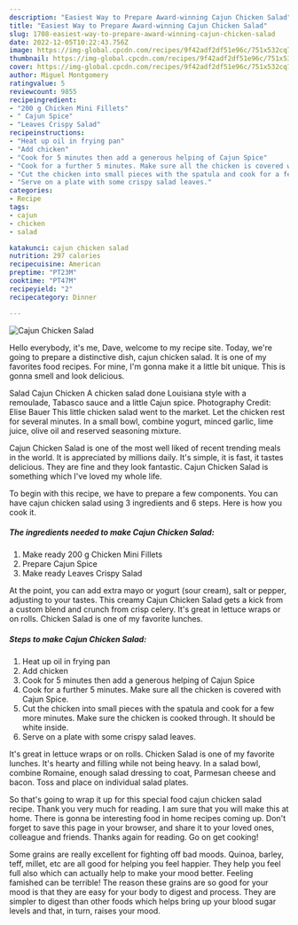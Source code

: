 ```yaml
---
description: "Easiest Way to Prepare Award-winning Cajun Chicken Salad"
title: "Easiest Way to Prepare Award-winning Cajun Chicken Salad"
slug: 1708-easiest-way-to-prepare-award-winning-cajun-chicken-salad
date: 2022-12-05T10:22:43.756Z
image: https://img-global.cpcdn.com/recipes/9f42adf2df51e96c/751x532cq70/cajun-chicken-salad-recipe-main-photo.jpg
thumbnail: https://img-global.cpcdn.com/recipes/9f42adf2df51e96c/751x532cq70/cajun-chicken-salad-recipe-main-photo.jpg
cover: https://img-global.cpcdn.com/recipes/9f42adf2df51e96c/751x532cq70/cajun-chicken-salad-recipe-main-photo.jpg
author: Miguel Montgomery
ratingvalue: 5
reviewcount: 9855
recipeingredient:
- "200 g Chicken Mini Fillets"
- " Cajun Spice"
- "Leaves Crispy Salad"
recipeinstructions:
- "Heat up oil in frying pan"
- "Add chicken"
- "Cook for 5 minutes then add a generous helping of Cajun Spice"
- "Cook for a further 5 minutes. Make sure all the chicken is covered with Cajun Spice."
- "Cut the chicken into small pieces with the spatula and cook for a few more minutes. Make sure the chicken is cooked through. It should be white inside."
- "Serve on a plate with some crispy salad leaves."
categories:
- Recipe
tags:
- cajun
- chicken
- salad

katakunci: cajun chicken salad 
nutrition: 297 calories
recipecuisine: American
preptime: "PT23M"
cooktime: "PT47M"
recipeyield: "2"
recipecategory: Dinner

---
```



![Cajun Chicken Salad](https://img-global.cpcdn.com/recipes/9f42adf2df51e96c/751x532cq70/cajun-chicken-salad-recipe-main-photo.jpg)

Hello everybody, it's me, Dave, welcome to my recipe site. Today, we're going to prepare a distinctive dish, cajun chicken salad. It is one of my favorites food recipes. For mine, I'm gonna make it a little bit unique. This is gonna smell and look delicious.

Salad Cajun Chicken A chicken salad done Louisiana style with a remoulade, Tabasco sauce and a little Cajun spice. Photography Credit: Elise Bauer This little chicken salad went to the market. Let the chicken rest for several minutes. In a small bowl, combine yogurt, minced garlic, lime juice, olive oil and reserved seasoning mixture.

Cajun Chicken Salad is one of the most well liked of recent trending meals in the world. It is appreciated by millions daily. It's simple, it is fast, it tastes delicious. They are fine and they look fantastic. Cajun Chicken Salad is something which I've loved my whole life.


To begin with this recipe, we have to prepare a few components. You can have cajun chicken salad using 3 ingredients and 6 steps. Here is how you cook it.

<!--inarticleads1-->

##### The ingredients needed to make Cajun Chicken Salad:

1. Make ready 200 g Chicken Mini Fillets
1. Prepare  Cajun Spice
1. Make ready Leaves Crispy Salad


At the point, you can add extra mayo or yogurt (sour cream), salt or pepper, adjusting to your tastes. This creamy Cajun Chicken Salad gets a kick from a custom blend and crunch from crisp celery. It&#39;s great in lettuce wraps or on rolls. Chicken Salad is one of my favorite lunches. 

<!--inarticleads2-->

##### Steps to make Cajun Chicken Salad:

1. Heat up oil in frying pan
1. Add chicken
1. Cook for 5 minutes then add a generous helping of Cajun Spice
1. Cook for a further 5 minutes. Make sure all the chicken is covered with Cajun Spice.
1. Cut the chicken into small pieces with the spatula and cook for a few more minutes. Make sure the chicken is cooked through. It should be white inside.
1. Serve on a plate with some crispy salad leaves.


It&#39;s great in lettuce wraps or on rolls. Chicken Salad is one of my favorite lunches. It&#39;s hearty and filling while not being heavy. In a salad bowl, combine Romaine, enough salad dressing to coat, Parmesan cheese and bacon. Toss and place on individual salad plates. 

So that's going to wrap it up for this special food cajun chicken salad recipe. Thank you very much for reading. I am sure that you will make this at home. There is gonna be interesting food in home recipes coming up. Don't forget to save this page in your browser, and share it to your loved ones, colleague and friends. Thanks again for reading. Go on get cooking!

Some grains are really excellent for fighting off bad moods. Quinoa, barley, teff, millet, etc are all good for helping you feel happier. They help you feel full also which can actually help to make your mood better. Feeling famished can be terrible! The reason these grains are so good for your mood is that they are easy for your body to digest and process. They are simpler to digest than other foods which helps bring up your blood sugar levels and that, in turn, raises your mood.
